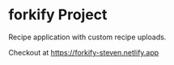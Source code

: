 ﻿# forkify Project

Recipe application with custom recipe uploads.

Checkout at https://forkify-steven.netlify.app
